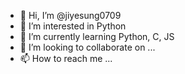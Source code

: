 - 👋 Hi, I’m @jiyesung0709
- 👀 I’m interested in Python
- 🌱 I’m currently learning Python, C, JS
- 💞️ I’m looking to collaborate on ...
- 📫 How to reach me ...

<!---
jiyesung0709/jiyesung0709 is a ✨ special ✨ repository because its `README.md` (this file) appears on your GitHub profile.
You can click the Preview link to take a look at your changes.
--->

